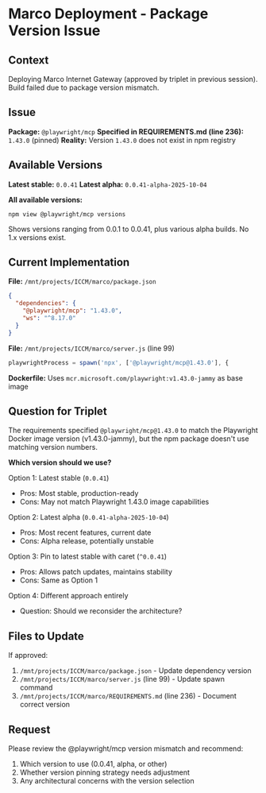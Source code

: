 # Marco Deployment - Package Version Issue

## Context
Deploying Marco Internet Gateway (approved by triplet in previous session). Build failed due to package version mismatch.

## Issue
**Package:** `@playwright/mcp`
**Specified in REQUIREMENTS.md (line 236):** `1.43.0` (pinned)
**Reality:** Version `1.43.0` does not exist in npm registry

## Available Versions
**Latest stable:** `0.0.41`
**Latest alpha:** `0.0.41-alpha-2025-10-04`

**All available versions:**
```
npm view @playwright/mcp versions
```
Shows versions ranging from 0.0.1 to 0.0.41, plus various alpha builds. No 1.x versions exist.

## Current Implementation
**File:** `/mnt/projects/ICCM/marco/package.json`
```json
{
  "dependencies": {
    "@playwright/mcp": "1.43.0",
    "ws": "^8.17.0"
  }
}
```

**File:** `/mnt/projects/ICCM/marco/server.js` (line 99)
```javascript
playwrightProcess = spawn('npx', ['@playwright/mcp@1.43.0'], {
```

**Dockerfile:** Uses `mcr.microsoft.com/playwright:v1.43.0-jammy` as base image

## Question for Triplet
The requirements specified `@playwright/mcp@1.43.0` to match the Playwright Docker image version (v1.43.0-jammy), but the npm package doesn't use matching version numbers.

**Which version should we use?**

Option 1: Latest stable (`0.0.41`)
- Pros: Most stable, production-ready
- Cons: May not match Playwright 1.43.0 image capabilities

Option 2: Latest alpha (`0.0.41-alpha-2025-10-04`)
- Pros: Most recent features, current date
- Cons: Alpha release, potentially unstable

Option 3: Pin to latest stable with caret (`^0.0.41`)
- Pros: Allows patch updates, maintains stability
- Cons: Same as Option 1

Option 4: Different approach entirely
- Question: Should we reconsider the architecture?

## Files to Update
If approved:
1. `/mnt/projects/ICCM/marco/package.json` - Update dependency version
2. `/mnt/projects/ICCM/marco/server.js` (line 99) - Update spawn command
3. `/mnt/projects/ICCM/marco/REQUIREMENTS.md` (line 236) - Document correct version

## Request
Please review the @playwright/mcp version mismatch and recommend:
1. Which version to use (0.0.41, alpha, or other)
2. Whether version pinning strategy needs adjustment
3. Any architectural concerns with the version selection
